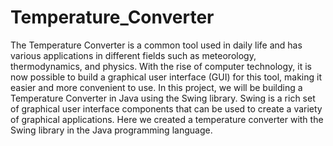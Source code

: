 # Temperature_Converter

The Temperature Converter is a common tool used in daily life and has various applications in different fields such as meteorology, thermodynamics, and physics. With the rise of computer technology, it is now possible to build a graphical user interface (GUI) for this tool, making it easier and more convenient to use. In this project, we will be building a Temperature Converter in Java using the Swing library. Swing is a rich set of graphical user interface components that can be used to create a variety of graphical applications. Here we created a temperature converter with the Swing library in the Java programming language.
